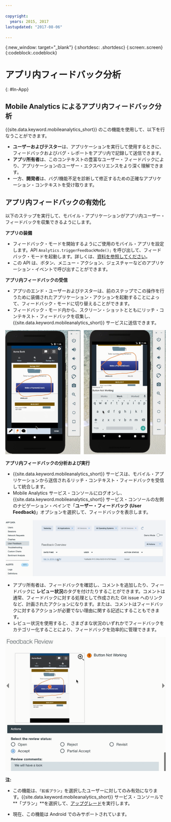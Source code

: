 ```yaml
---

copyright:
  years: 2015, 2017
lastupdated: "2017-08-06"

---
```

{:new_window: target="_blank"}
{:shortdesc: .shortdesc}
{:screen:.screen}
{:codeblock:.codeblock}

# アプリ内フィードバック分析
{: #In-App}

## Mobile Analytics によるアプリ内フィードバック分析

{{site.data.keyword.mobileanalytics_short}} のこの機能を使用して、以下を行なうことができます。

- **ユーザーおよびテスター**は、アプリケーションを実行して使用するときに、フィードバックおよびバグ・レポートをアプリ内で記録して送信できます。
- **アプリ所有者**は、このコンテキストの豊富なユーザー・フィードバックにより、アプリケーションのユーザー・エクスペリエンスをより深く理解できます。
- 一方、**開発者**は、バグ/機能不足を診断して修正するための正確なアプリケーション・コンテキストを受け取ります。


## アプリ内フィードバックの有効化

以下のステップを実行して、モバイル・アプリケーションがアプリ内ユーザー・フィードバックを収集できるようにします。

**アプリの装備**

 - フィードバック・モードを開始するようにご使用のモバイル・アプリを設定します。API `Analytics.triggerFeedbackMode();` を呼び出して、フィードバック・モードを起動します。詳しくは、[資料を参照してください](/docs/services/mobileanalytics/sdk.html)。
 - この API は、ボタン、メニュー・アクション、ジェスチャーなどのアプリケーション・イベントで呼び出すことができます。 
 
**アプリ内フィードバックの受信**

 - アプリのエンド・ユーザーおよびテスターは、前のステップでこの操作を行うために装備されたアプリケーション・アクションを起動することによって、フィードバック・モードに切り替えることができます。
 - フィードバック・モード内から、スクリーン・ショットとともにリッチ・コンテキスト・フィードバックを収集し、{{site.data.keyword.mobileanalytics_short}} サービスに送信できます。

![収集および送信](images/in_app_capture.png)

**アプリ内フィードバックの分析および実行**

 - {{site.data.keyword.mobileanalytics_short}} サービスは、モバイル・アプリケーションから送信されるリッチ・コンテキスト・フィードバックを受信して統合します。
 - Mobile Analytics サービス・コンソールにログオンし、{{site.data.keyword.mobileanalytics_short}} サービス・コンソールの左側のナビゲーション・ペインで「**ユーザー・フィードバック (User Feedback)**」オプションを選択して、フィードバックを表示します。

![フィードバック](images/in_app_user_feedback.png)
 
 - アプリ所有者は、フィードバックを確認し、コメントを追加したり、フィードバックに **レビュー状況**のタグを付けたりすることができます。コメントは通常、フィードバックに対する処理として作成された Git issue へのリンクなど、計画されたアクションになります。または、コメントはフィードバックに対するアクションが必要でない理由に関する記述にすることもできます。   
 - レビュー状況を使用すると、さまざまな状況のいずれかでフィードバックをカテゴリー化することにより、フィードバックを効率的に管理できます。

![フィードバックのレビュー](images/in_app_review_feedback.png) 

**注:**

 - この機能は、`「拡張プラン」`を選択したユーザーに対してのみ有効になります。{{site.data.keyword.mobileanalytics_short}} サービス・コンソールで**「プラン」**を選択して、[アップグレード](https://console-tok02-red.cdn.s-bluemix.net/docs/account/change-plan.html#changing)を実行します。

 - 現在、この機能は Android でのみサポートされています。








